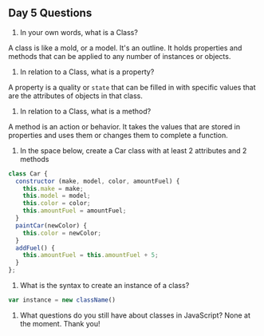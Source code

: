 ## Day 5 Questions

1. In your own words, what is a Class?

A class is like a mold, or a model.  It's an outline.  It holds properties and methods that can be applied to any number of instances or objects.  

1. In relation to a Class, what is a property?

A property is a quality or `state` that can be filled in with specific values that are the attributes of objects in that class.

1. In relation to a Class, what is a method?

A method is an action or behavior.  It takes the values that are stored in properties and uses them or changes them to complete a function.

1. In the space below, create a Car class with at least 2 attributes and 2 methods

```JavaScript
class Car {
  constructor (make, model, color, amountFuel) {
    this.make = make;
    this.model = model;
    this.color = color;
    this.amountFuel = amountFuel;
  }
  paintCar(newColor) {
    this.color = newColor;
  }
  addFuel() {
    this.amountFuel = this.amountFuel + 5;
  }
};
```

1. What is the syntax to create an instance of a class?
```JavaScript
var instance = new className()
```

1. What questions do you still have about classes in JavaScript?
None at the moment.  Thank you!
